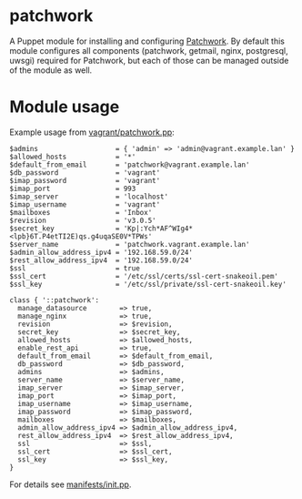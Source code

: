 # patchwork

A Puppet module for installing and configuring [Patchwork](http://jk.ozlabs.org/projects/patchwork/).
By default this module configures all components (patchwork, getmail, nginx, postgresql, uwsgi) required for Patchwork, but each of those can be managed outside of the module
as well.

# Module usage

Example usage from [vagrant/patchwork.pp](vagrant/patchwork.pp):

    $admins                   = { 'admin' => 'admin@vagrant.example.lan' }
    $allowed_hosts            = '*'
    $default_from_email       = 'patchwork@vagrant.example.lan'
    $db_password              = 'vagrant'
    $imap_password            = 'vagrant'
    $imap_port                = 993
    $imap_server              = 'localhost'
    $imap_username            = 'vagrant'
    $mailboxes                = 'Inbox'
    $revision                 = 'v3.0.5'
    $secret_key               = 'Kp|:Ych*AF^WIg4*<lpb}6T.P4etTI2E)qs.g4uqaSE0V*TPWs'
    $server_name              = 'patchwork.vagrant.example.lan'
    $admin_allow_address_ipv4 = '192.168.59.0/24'
    $rest_allow_address_ipv4  = '192.168.59.0/24'
    $ssl                      = true
    $ssl_cert                 = '/etc/ssl/certs/ssl-cert-snakeoil.pem'
    $ssl_key                  = '/etc/ssl/private/ssl-cert-snakeoil.key'
    
    class { '::patchwork':
      manage_datasource        => true,
      manage_nginx             => true,
      revision                 => $revision,
      secret_key               => $secret_key,
      allowed_hosts            => $allowed_hosts,
      enable_rest_api          => true,
      default_from_email       => $default_from_email,
      db_password              => $db_password,
      admins                   => $admins,
      server_name              => $server_name,
      imap_server              => $imap_server,
      imap_port                => $imap_port,
      imap_username            => $imap_username,
      imap_password            => $imap_password,
      mailboxes                => $mailboxes,
      admin_allow_address_ipv4 => $admin_allow_address_ipv4,
      rest_allow_address_ipv4  => $rest_allow_address_ipv4,
      ssl                      => $ssl,
      ssl_cert                 => $ssl_cert,
      ssl_key                  => $ssl_key,
    }

For details see [manifests/init.pp](manifests/init.pp).
